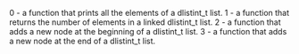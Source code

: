 0 - a function that prints all the elements of a dlistint_t list.
1 - a function that returns the number of elements in a linked dlistint_t list.
2 - a function that adds a new node at the beginning of a dlistint_t list.
3 - a function that adds a new node at the end of a dlistint_t list.